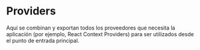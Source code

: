 # Providers

Aquí se combinan y exportan todos los proveedores que necesita la aplicación (por ejemplo, React
Context Providers) para ser utilizados desde el punto de entrada principal.
